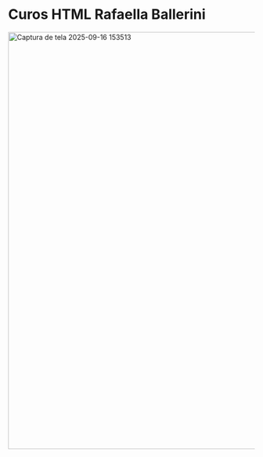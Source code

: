 <h1> Curos HTML Rafaella Ballerini </h1>
<img width="1798" height="850" alt="Captura de tela 2025-09-16 153513" src="https://github.com/user-attachments/assets/b5c693ab-4140-4ca3-8344-b08ba00e97e7" />

